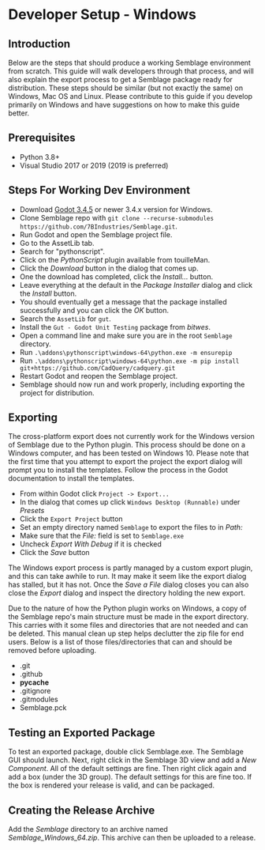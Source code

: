 # Developer Setup - Windows

## Introduction

Below are the steps that should produce a working Semblage environment from scratch. This guide will walk developers through that process, and will also explain the export process to get a Semblage package ready for distribution. These steps should be similar (but not exactly the same) on Windows, Mac OS and Linux. Please contribute to this guide if you develop primarily on Windows and have suggestions on how to make this guide better.

## Prerequisites

* Python 3.8+
* Visual Studio 2017 or 2019 (2019 is preferred)

## Steps For Working Dev Environment

* Download [Godot 3.4.5](https://godotengine.org/download) or newer 3.4.x version for Windows.
* Clone Semblage repo with `git clone --recurse-submodules https://github.com/7BIndustries/Semblage.git`.
* Run Godot and open the Semblage project file.
* Go to the AssetLib tab.
* Search for "pythonscript".
* Click on the _PythonScript_ plugin available from touilleMan.
* Click the _Download_ button in the dialog that comes up.
* One the download has completed, click the _Install..._ button.
* Leave everything at the default in the _Package Installer_ dialog and click the _Install_ button.
* You should eventually get a message that the package installed successfully and you can click the _OK_ button.
* Search the `AssetLib` for `gut`.
* Install the `Gut - Godot Unit Testing` package from _bitwes_.
* Open a command line and make sure you are in the root `Semblage` directory.
* Run `.\addons\pythonscript\windows-64\python.exe -m ensurepip`
* Run `.\addons\pythonscript\windows-64\python.exe -m pip install git+https://github.com/CadQuery/cadquery.git`
* Restart Godot and reopen the Semblage project.
* Semblage should now run and work properly, including exporting the project for distribution.

## Exporting

The cross-platform export does not currently work for the Windows version of Semblage due to the Python plugin. This process should be done on a Windows computer, and has been tested on Windows 10. Please note that the first time that you attempt to export the project the export dialog will prompt you to install the templates. Follow the process in the Godot documentation to install the templates.

* From within Godot click `Project -> Export...`
* In the dialog that comes up click `Windows Desktop (Runnable)` under _Presets_
* Click the `Export Project` button
* Set an empty directory named `Semblage` to export the files to in _Path:_
* Make sure that the _File:_ field is set to `Semblage.exe`
* Uncheck _Export With Debug_ if it is checked
* Click the _Save_ button

The Windows export process is partly managed by a custom export plugin, and this can take awhile to run. It may make it seem like the export dialog has stalled, but it has not. Once the _Save a File_ dialog closes you can also close the _Export_ dialog and inspect the directory holding the new export.

Due to the nature of how the Python plugin works on Windows, a copy of the Semblage repo's main structure must be made in the export directory. This carries with it some files and directories that are not needed and can be deleted. This manual clean up step helps declutter the zip file for end users. Below is a list of those files/directories that can and should be removed before uploading.

* .git
* .github
* __pycache__
* .gitignore
* .gitmodules
* Semblage.pck

## Testing an Exported Package

To test an exported package, double click Semblage.exe. The Semblage GUI should launch. Next, right click in the Semblage 3D view and add a _New Component_. All of the default settings are fine. Then right click again and add a box (under the 3D group). The default settings for this are fine too. If the box is rendered your release is valid, and can be packaged.

## Creating the Release Archive

Add the _Semblage_ directory to an archive named _Semblage_Windows_64.zip_. This archive can then be uploaded to a release.
